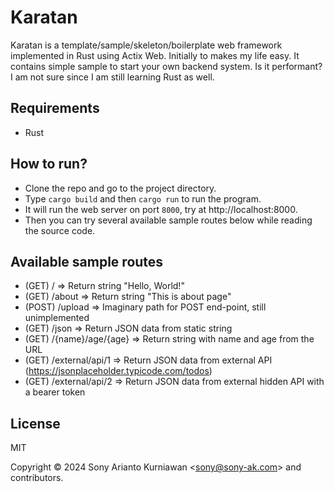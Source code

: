 # Karatan

Karatan is a template/sample/skeleton/boilerplate web framework implemented in Rust using Actix Web. Initially to makes my life easy. It contains simple sample to start your own backend system. Is it performant? I am not sure since I am still learning Rust as well.

## Requirements

- Rust

## How to run?

- Clone the repo and go to the project directory.
- Type `cargo build` and then `cargo run` to run the program.
- It  will run the web server on port `8000`, try at http://localhost:8000.
- Then you can try several available sample routes below while reading the source code.

## Available sample routes

- (GET) / => Return string "Hello, World!"
- (GET) /about => Return string "This is about page"
- (POST) /upload => Imaginary path for POST end-point, still unimplemented
- (GET) /json => Return JSON data from static string
- (GET) /{name}/age/{age} => Return string with name and age from the URL
- (GET) /external/api/1 => Return JSON data from external API (https://jsonplaceholder.typicode.com/todos)
- (GET) /external/api/2 => Return JSON data from external hidden API with a bearer token

## License

MIT

Copyright &copy; 2024 Sony Arianto Kurniawan <<sony@sony-ak.com>> and contributors.
